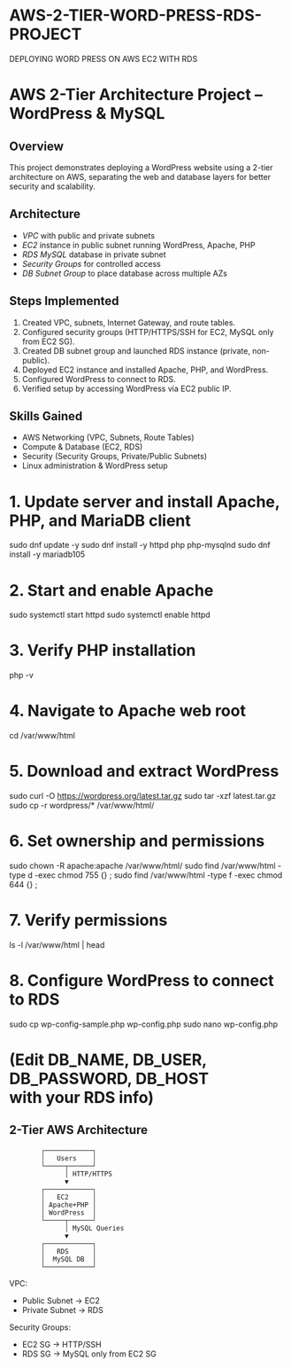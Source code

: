 # AWS-2-TIER-WORD-PRESS-RDS-PROJECT
DEPLOYING WORD PRESS ON AWS EC2 WITH RDS

# AWS 2-Tier Architecture Project – WordPress & MySQL

## Overview
This project demonstrates deploying a WordPress website using a 2-tier architecture on AWS, separating the web and database layers for better security and scalability.

## Architecture
- *VPC* with public and private subnets
- *EC2* instance in public subnet running WordPress, Apache, PHP
- *RDS MySQL* database in private subnet
- *Security Groups* for controlled access
- *DB Subnet Group* to place database across multiple AZs

## Steps Implemented
1. Created VPC, subnets, Internet Gateway, and route tables.
2. Configured security groups (HTTP/HTTPS/SSH for EC2, MySQL only from EC2 SG).
3. Created DB subnet group and launched RDS instance (private, non-public).
4. Deployed EC2 instance and installed Apache, PHP, and WordPress.
5. Configured WordPress to connect to RDS.
6. Verified setup by accessing WordPress via EC2 public IP.

## Skills Gained
- AWS Networking (VPC, Subnets, Route Tables)
- Compute & Database (EC2, RDS)
- Security (Security Groups, Private/Public Subnets)
- Linux administration & WordPress setup

# 1. Update server and install Apache, PHP, and MariaDB client
sudo dnf update -y
sudo dnf install -y httpd php php-mysqlnd
sudo dnf install -y mariadb105

# 2. Start and enable Apache
sudo systemctl start httpd
sudo systemctl enable httpd

# 3. Verify PHP installation
php -v

# 4. Navigate to Apache web root
cd /var/www/html

# 5. Download and extract WordPress
sudo curl -O https://wordpress.org/latest.tar.gz
sudo tar -xzf latest.tar.gz
sudo cp -r wordpress/* /var/www/html/

# 6. Set ownership and permissions
sudo chown -R apache:apache /var/www/html/
sudo find /var/www/html -type d -exec chmod 755 {} \;
sudo find /var/www/html -type f -exec chmod 644 {} \;

# 7. Verify permissions
ls -l /var/www/html | head

# 8. Configure WordPress to connect to RDS
sudo cp wp-config-sample.php wp-config.php
sudo nano wp-config.php
# (Edit DB_NAME, DB_USER, DB_PASSWORD, DB_HOST with your RDS info)

## 2-Tier AWS Architecture

            ┌────────────┐
            │   Users    │
            └─────┬──────┘
                  │ HTTP/HTTPS
                  ▼
            ┌────────────┐
            │   EC2      │
            │ Apache+PHP │
            │ WordPress  │
            └─────┬──────┘
                  │ MySQL Queries
                  ▼
            ┌────────────┐
            │   RDS      │
            │  MySQL DB  │
            └────────────┘

VPC:
- Public Subnet → EC2
- Private Subnet → RDS

Security Groups:
- EC2 SG → HTTP/SSH
- RDS SG → MySQL only from EC2 SG
